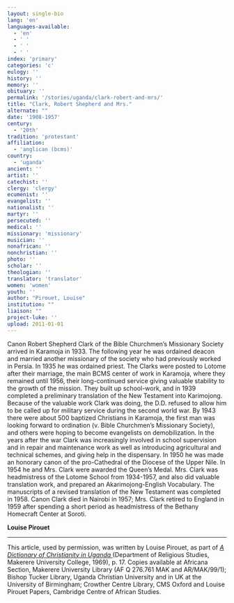 ```yaml
---
layout: single-bio
lang: 'en'
languages-available:
  - 'en'
  - ' '
  - ' '
  - ' '
index: 'primary'
categories: 'c'
eulogy: ''
history: ''
memory: ''
obituary: ''
permalink: '/stories/uganda/clark-robert-and-mrs/'
title: "Clark, Robert Shepherd and Mrs."
alternate: ""
date: '1908-1957'
century:
  - '20th'
tradition: 'protestant'
affiliation:
  - 'anglican (bcms)'
country:
  - 'uganda'
ancient: ''
artist: ''
catechist: ''
clergy: 'clergy'
ecumenist: ''
evangelist: ''
nationalist: ''
martyr: ''
persecuted: ''
medical: ''
missionary: 'missionary'
musician: ''
nonafrican: ''
nonchristian: ''
photo: ''
scholar: ''
theologian: ''
translator: 'translator'
women: 'women'
youth: ''
author: "Pirouet, Louise"
institution: ""
liaison: ""
project-luke: ''
upload: 2011-01-01
---
```




Canon Robert Shepherd Clark of the Bible Churchmen’s Missionary Society arrived in Karamoja in 1933. The following year he was ordained deacon and married another missionary of the society who had previously worked in Persia. In 1935 he was ordained priest. The Clarks were posted to Lotome after their marriage, the main BCMS center of work in Karamoja, where they remained until 1956, their long-continued service giving valuable stability to the growth of the mission. They built up school-work, and in 1939 completed a preliminary translation of the New Testament into Karimojong. Because of the valuable work Clark was doing, the D.D. refused to allow him to be called up for military service during the second world war. By 1943 there were about 500 baptized Christians in Karamoja, the first man was looking forward to ordination (v. Bible Churchmen’s Missionary Society), and others were hoping to become evangelists on demobilization. In the years after the war Clark was increasingly involved in school supervision and in repair and maintenance work as well as introducing agricultural and technical schemes, and giving help in the dispensary. In 1950 he was made an honorary canon of the pro-Cathedral of the Diocese of the Upper Nile. In 1954 he and Mrs. Clark were awarded the Queen’s Medal. Mrs. Clark was headmistress of the Lotome School from 1934-1957, and also did valuable translation work, and prepared an Akarimojong-English Vocabulary. The manuscripts of a revised translation of the New Testament was completed in 1958. Canon Clark died in Nairobi in 1957; Mrs. Clark retired to England in 1959 after spending a short period as headmistress of the Bethany Homecraft Center at Soroti.

**Louise Pirouet**

---

This article, used by permission, was written by Louise Pirouet, as part of *[A Dictionary of Christianity in Uganda ](../pirouet-foreword/)*(Department of Religious Studies, Makerere University College, 1969), p. 17. Copies available at Africana Section, Makerere University Library (AF Q 276.761 MAK and AR/MAK/99/1); Bishop Tucker Library, Uganda Christian University and in UK at the University of Birmingham; Crowther Centre Library, CMS Oxford and Louise Pirouet Papers, Cambridge Centre of African Studies.
